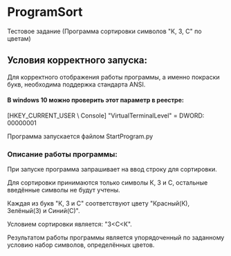 # ProgramSort
Тестовое задание (Программа сортировки символов "К, З, С" по цветам)

## Условия корректного запуска:
Для корректного отображения работы программы, а именно покраски букв,
необходима поддержка стандарта ANSI.

#### В windows 10 можно проверить этот параметр в реестре:

[HKEY_CURRENT_USER \ Console] "VirtualTerminalLevel" = DWORD: 00000001

Программа запускается файлом StartProgram.py

### Описание работы программы:

При запуске программа запрашивает на ввод строку для сортировки.

Для сортировки принимаются только символы К, З и С, остальные введённые символы не будут учтены.

Каждая из букв "К, З и С" соответствуют цвету "Красный(К), Зелёный(З) и Синий(С)".

Условием сортировки является: "З<С<К".

Результатом работы программы является упорядоченный по заданному условию набор символов, определённых цветов.